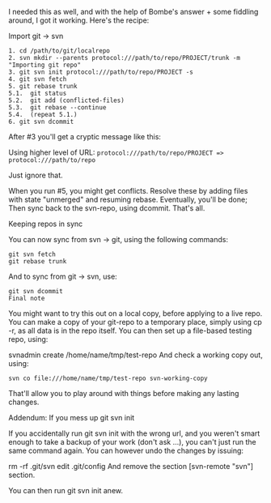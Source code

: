 I needed this as well, and with the help of Bombe's answer + some fiddling around, I got it working. Here's the recipe:

Import git -> svn

```
1. cd /path/to/git/localrepo
2. svn mkdir --parents protocol:///path/to/repo/PROJECT/trunk -m "Importing git repo"
3. git svn init protocol:///path/to/repo/PROJECT -s
4. git svn fetch
5. git rebase trunk
5.1.  git status
5.2.  git add (conflicted-files)
5.3.  git rebase --continue
5.4.  (repeat 5.1.)
6. git svn dcommit
```
After #3 you'll get a cryptic message like this:

Using higher level of URL: `protocol:///path/to/repo/PROJECT => protocol:///path/to/repo`

Just ignore that.

When you run #5, you might get conflicts. Resolve these by adding files with state "unmerged" and resuming rebase. Eventually, you'll be done; Then sync back to the svn-repo, using dcommit. That's all.

Keeping repos in sync

You can now sync from svn -> git, using the following commands:

```
git svn fetch
git rebase trunk
```
And to sync from git -> svn, use:

```
git svn dcommit
Final note
```

You might want to try this out on a local copy, before applying to a live repo. You can make a copy of your git-repo to a temporary place, simply using cp -r, as all data is in the repo itself. You can then set up a file-based testing repo, using:

svnadmin create /home/name/tmp/test-repo
And check a working copy out, using:

```
svn co file:///home/name/tmp/test-repo svn-working-copy
```
That'll allow you to play around with things before making any lasting changes.

Addendum: If you mess up git svn init

If you accidentally run git svn init with the wrong url, and you weren't smart enough to take a backup of your work (don't ask ...), you can't just run the same command again. You can however undo the changes by issuing:

rm -rf .git/svn
edit .git/config
And remove the section [svn-remote "svn"] section.

You can then run git svn init anew.
